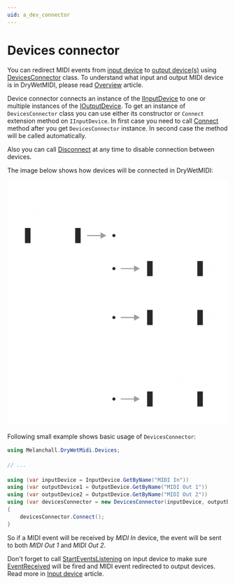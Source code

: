 ```yaml
---
uid: a_dev_connector
---
```


# Devices connector

You can redirect MIDI events from [input device](Input-device.md) to [output device(s)](Output-device.md) using [DevicesConnector](xref:Melanchall.DryWetMidi.Devices.DevicesConnector) class. To understand what input and output MIDI device is in DryWetMIDI, please read [Overview](Overview.md) article.

Device connector connects an instance of the [IInputDevice](xref:Melanchall.DryWetMidi.Devices.IInputDevice) to one or multiple instances of the [IOutputDevice](xref:Melanchall.DryWetMidi.Devices.IOutputDevice). To get an instance of `DevicesConnector` class you can use either its constructor or `Connect` extension method on `IInputDevice`. In first case you need to call [Connect](xref:Melanchall.DryWetMidi.Devices.DevicesConnector.Connect) method after you get `DevicesConnector` instance. In second case the method will be called automatically.

Also you can call [Disconnect](xref:Melanchall.DryWetMidi.Devices.DevicesConnector.Disconnect) at any time to disable connection between devices.

The image below shows how devices will be connected in DryWetMIDI:

![Devices connector](images/DevicesConnector.png)

Following small example shows basic usage of `DevicesConnector`:

```csharp
using Melanchall.DryWetMidi.Devices;

// ...

using (var inputDevice = InputDevice.GetByName("MIDI In"))
using (var outputDevice1 = OutputDevice.GetByName("MIDI Out 1"))
using (var outputDevice2 = OutputDevice.GetByName("MIDI Out 2"))
using (var devicesConnector = new DevicesConnector(inputDevice, outputDevice1, outputDevice2))
{
    devicesConnector.Connect();
}
```

So if a MIDI event will be received by _MIDI In_ device, the event will be sent to both _MIDI Out 1_ and _MIDI Out 2_.

Don't forget to call [StartEventsListening](xref:Melanchall.DryWetMidi.Devices.IInputDevice.StartEventsListening) on input device to make sure [EventReceived](xref:Melanchall.DryWetMidi.Devices.IInputDevice.EventReceived) will be fired and MIDI event redirected to output devices. Read more in [Input device](Input-device.md) article.